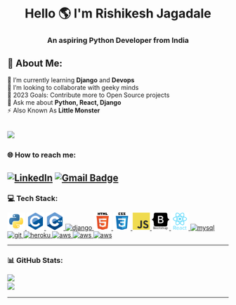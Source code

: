 <h1 align="center">Hello 🌎 I'm Rishikesh Jagadale</h1>
<h3 align="center">An aspiring Python Developer from India</h3>

## 💫 About Me:
🌱 I’m currently learning **Django** and **Devops**<br>👯 I’m looking to collaborate with geeky minds<br>🥅 2023 Goals: Contribute more to Open Source projects<br>
💬 Ask me about **Python, React, Django**<br>
⚡ Also Known As **Little Monster**

[![](https://visitcount.itsvg.in/api?id=rissh&icon=0&color=12)](https://visitcount.itsvg.in)
---

### 🌐 **How to reach me**:
[![LinkedIn](https://img.shields.io/badge/LinkedIn-%230077B5.svg?logo=linkedin&logoColor=white)]((https://www.linkedin.com/in/rishikesh-jagadale-331812207/)) 
[![Gmail Badge](https://img.shields.io/badge/-Mail-c14438?style=flat-square&logo=Gmail&logoColor=white&link=mailto:rishikeshjagadale23@gmail.com)](mailto:rishikeshjagadale23@gmail.com)
---

### 💻 **Tech Stack**:

<p align="left"><a href="https://www.python.org" target="_blank"> <img src="https://raw.githubusercontent.com/devicons/devicon/master/icons/python/python-original.svg" alt="python" width="40" height="40"/> </a> </a> <a href="https://www.cprogramming.com/" target="_blank"> <img src="https://raw.githubusercontent.com/devicons/devicon/master/icons/c/c-original.svg" alt="c" width="40" height="40"/> </a> <a href="https://www.w3schools.com/cpp/" target="_blank"> <img src="https://raw.githubusercontent.com/devicons/devicon/master/icons/cplusplus/cplusplus-original.svg" alt="cplusplus" width="40" height="40"/> </a> <a href="https://www.djangoproject.com/" target="_blank"> <img src="https://www.vectorlogo.zone/logos/djangoproject/djangoproject-icon.svg" alt="django" width="40" height="40"/> </a>
<a href="https://www.w3.org/html/" target="_blank"> <img src="https://raw.githubusercontent.com/devicons/devicon/master/icons/html5/html5-original-wordmark.svg" alt="html5" width="40" height="40"/> </a><a href="https://www.w3schools.com/css/" target="_blank"> <img src="https://raw.githubusercontent.com/devicons/devicon/master/icons/css3/css3-original-wordmark.svg" alt="css3" width="40" height="40"/> </a><a href="https://developer.mozilla.org/en-US/docs/Web/JavaScript" target="_blank"> <img src="https://raw.githubusercontent.com/devicons/devicon/master/icons/javascript/javascript-original.svg" alt="javascript" width="40" height="40"/> </a>
<a href="https://getbootstrap.com" target="_blank"> <img src="https://raw.githubusercontent.com/devicons/devicon/master/icons/bootstrap/bootstrap-plain-wordmark.svg" alt="bootstrap" width="40" height="40"/> </a> <a href="https://reactjs.org/" target="_blank"> <img src="https://raw.githubusercontent.com/devicons/devicon/master/icons/react/react-original-wordmark.svg" alt="react" width="40" height="40"/> </a><a href="https://www.mysql.com/" target="_blank"> <img src="https://www.vectorlogo.zone/logos/mysql/mysql-official.svg" alt="mysql" width="40" height="40"/> </a></a><a href="https://git-scm.com/" target="_blank"> <img src="https://www.vectorlogo.zone/logos/git-scm/git-scm-icon.svg" alt="git" width="40" height="40"/> </a><a href="https://heroku.com" target="_blank"> <img src="https://www.vectorlogo.zone/logos/heroku/heroku-icon.svg" alt="heroku" width="40" height="40"/> </a><a href="https://aws.amazon.com/" target="_blank"> <img src="https://www.vectorlogo.zone/logos/amazon_aws/amazon_aws-icon.svg" alt="aws" width="40" height="40"/> </a><a href="https://jupyter.org/" target="_blank"> <img src="https://www.vectorlogo.zone/logos/jupyter/jupyter-icon.svg" alt="aws" width="40" height="40"/> </a><a href="https://code.visualstudio.com/" target="_blank"> <img src="https://www.vectorlogo.zone/logos/visualstudio_code/visualstudio_code-icon.svg" alt="aws" width="40" height="40"/> </a> </p>

---

### 📊 GitHub Stats:
![](https://github-readme-streak-stats.herokuapp.com/?user=rissh&theme=default&hide_border=false)<br/>
![](https://github-readme-stats.vercel.app/api/top-langs/?username=rissh&theme=default&hide_border=false&include_all_commits=false&count_private=false&layout=compact)

---

<!-- Proudly created with GPRM ( https://gprm.itsvg.in ) -->
<!--
**rissh/rissh** is a ✨ _special_ ✨ repository because its `README.md` (this file) appears on your GitHub profile.

Here are some ideas to get you started:

- 🔭 I’m currently working on ...
- 🌱 I’m currently learning ...
- 👯 I’m looking to collaborate on ...
- 🤔 I’m looking for help with ...
- 💬 Ask me about ...
- 📫 How to reach me: ...
- 😄 Pronouns: ...
- ⚡ Fun fact: ...
-->
